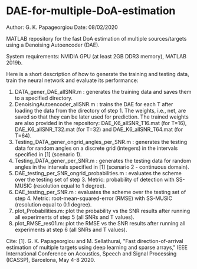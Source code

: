 # DAE-for-multiple-DoA-estimation
Author: G. K. Papageorgiou 
Date: 08/02/2020

MATLAB repository for the fast DoA estimation of multiple sources/targets using a Denoising Autoencoder (DAE).

System requirements: NVIDIA GPU (at least 2GB DDR3 memory), MATLAB 2019b.

Here is a short description of how to generate the training and testing data, train the neural network and evaluate its performance:

1. DATA_gener_DAE_allSNR.m : generates the training data and saves them to a specified directory.
2. DenoisingAutoencoder_allSNR.m : trains the DAE for each T after loading the data from the directory of step 1. The weights, i.e., net, are saved so that they can be later used for prediction. The trained weights are also provided in the repository: DAE_K6_allSNR_T16.mat (for T=16), DAE_K6_allSNR_T32.mat (for T=32) and DAE_K6_allSNR_T64.mat (for T=64).
3. Testing_DATA_gener_ongrid_angles_per_SNR.m : generates the testing data for random angles on a discrete grid (integers) in the intervals specified in [1] (scenario 1).
4. Testing_DATA_gener_per_SNR.m : generates the testing data for random angles in the intervals specified in [1] (scenario 2 - continuous domain).
5. DAE_testing_per_SNR_ongrid_probabilities.m : evaluates the scheme over the testing set of step 3. Metric: probability of detection with SS-MUSIC (resolution equal to 1 degree).
6. DAE_testing_per_SNR.m : evaluates the scheme over the testing set of step 4. Metric: root-mean-squared-error (RMSE) with SS-MUSIC (resolution equal to 0.1 degree).
7. plot_Probabilities.m: plot the probability vs the SNR results after running all experiments of step 5 (all SNRs and T values).
8. plot_RMSE_res01.m: plot the RMSE vs the SNR results after running all experiments at step 6 (all SNRs and T values).

Cite: [1]. G. K. Papageorgiou and M. Sellathurai, "Fast direction-of-arrival estimation of multiple targets using deep learning and sparse arrays," IEEE International Conference on Acoustics, Speech and Signal Processing (ICASSP), Barcelona, May 4-8 2020.
